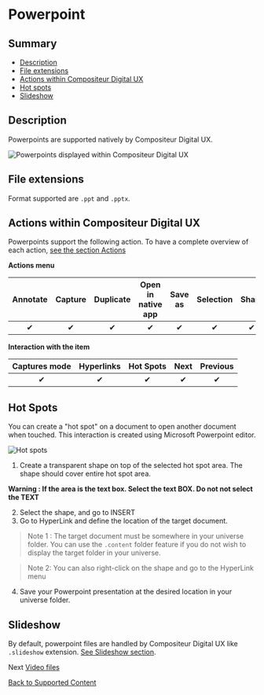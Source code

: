 # Powerpoint

## Summary
* [Description](#description)
* [File extensions](#file-extensions)
* [Actions within Compositeur Digital UX](#actions-within-compositeur-digital-ux)
* [Hot spots](#hot-spots)
* [Slideshow](#slideshow)

## Description

Powerpoints are supported natively by Compositeur Digital UX.

![Powerpoints displayed within Compositeur Digital UX](../../img/content_powerpoint.JPG)

## File extensions

Format supported are `.ppt` and `.pptx`.

## Actions within Compositeur Digital UX

Powerpoints support the following action. To have a complete overview of each action, [see the section Actions](actions.md)

**Actions menu**

| Annotate | Capture  | Duplicate | Open in native app | Save as  | Selection | Share    | Slides   |
|:--------:|:--------:|:---------:|:------------------:|:--------:|:---------:|:--------:|:--------:|
| &#x2714; | &#x2714; | &#x2714;  | &#x2714;           | &#x2714; | &#x2714;  | &#x2714; | &#x2714; | 

**Interaction with the item**

| Captures mode | Hyperlinks | Hot Spots | Next     | Previous | 
|:-------------:|:----------:|:---------:|:--------:|:--------:|
| &#x2714;      | &#x2714;   | &#x2714;  | &#x2714; | &#x2714; |

## Hot Spots

You can create a "hot spot" on a document to open another document when touched. This interaction is created using Microsoft Powerpoint editor.

![Hot spots](../../img/content_powerpoint_hot_spots.JPG)

1. Create a transparent shape on top of the selected hot spot area. The shape should cover entire hot spot area.

**Warning : If the area is the text box. Select the text BOX. Do not not select the TEXT**

2. Select the shape, and go to INSERT 
3. Go to HyperLink and define the location of the target document.

> Note 1 : The target document must be somewhere in your universe folder. You can use the `.content` folder feature if you do not wish to display the target folder in your universe.

> Note 2: You can also right-click on the shape and go to the HyperLink menu
	
4. Save your Powerpoint presentation at the desired location in your universe folder.

## Slideshow

By default, powerpoint files are handled by Compositeur Digital UX like `.slideshow` extension. [See Slideshow section](slideshows.md).

Next [Video files](video.md)

[Back to Supported Content](index.md)
